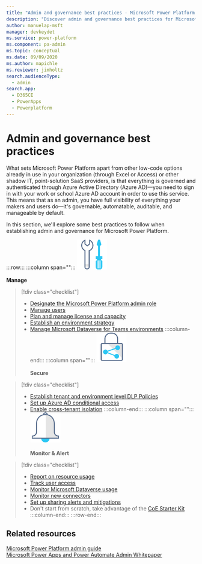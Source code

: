 ```yaml
---
title: "Admin and governance best practices - Microsoft Power Platform | MicrosoftDocs"
description: "Discover admin and governance best practices for Microsoft Power Platform."
author: manuelap-msft
manager: devkeydet
ms.service: power-platform
ms.component: pa-admin
ms.topic: conceptual
ms.date: 09/09/2020
ms.author: mapichle
ms.reviewer: jimholtz
search.audienceType: 
  - admin
search.app: 
  - D365CE
  - PowerApps
  - Powerplatform
---
```

# Admin and governance best practices

What sets Microsoft Power Platform apart from other low-code options already in use in your organization (through Excel or Access) or other shadow IT, point-solution SaaS providers, is that everything is governed and authenticated through Azure Active Directory (Azure AD)—you need to sign in with your work or school Azure AD account in order to use this service. This means that as an admin, you have full visibility of everything your makers and users do—it's governable, automatable, auditable, and manageable by default.

In this section, we'll explore some best practices to follow when establishing admin and governance for Microsoft Power Platform.

:::row:::
   :::column span="":::
      <img src="media/i_tools.svg" alt="Manage icon" width="80"/><br><br>**Manage** <br /> 

> [!div class="checklist"]
> * [Designate the Microsoft Power Platform admin role](pp-admin.md)
> * [Manage users](https://docs.microsoft.com/power-platform/admin/create-users-assign-online-security-roles)
> * [Plan and manage license and capacity](capacity-and-licenses.md)
> * [Establish an environment strategy](environment-strategy.md)
> * [Manage Microsoft Dataverse for Teams environments](teams-environment-strategy.md)
   :::column-end:::
   :::column span="":::
      <img src="media/i_protect.svg" alt="Secure icon" width="80"/><br><br>**Secure**

> [!div class="checklist"]
> * [Establish tenant and environment level DLP Policies](dlp-strategy.md)
> * [Set up Azure AD conditional access](conditional-access.md)
> * [Enable cross-tenant isolation](https://docs.microsoft.com/power-platform/admin/cross-tenant-restrictions)
   :::column-end:::
   :::column span="":::
      <img src="media/i_alert.svg" alt="Overview icon" width="80"/><br><br>**Monitor & Alert**

> [!div class="checklist"]
> * [Report on resource usage](resource-usage.md)
> * [Track user access](access-usage.md)
> * [Monitor Microsoft Dataverse usage](cds-usage.md)
> * [Monitor new connectors](new-connectors.md)
> * [Set up sharing alerts and mitigations](sharing-alerts.md)
> * Don't start from scratch, take advantage of the [CoE Starter Kit](../coe/starter-kit.md)
   :::column-end:::
:::row-end:::

## Related resources

[Microsoft Power Platform admin guide](/power-platform/admin/admin-documentation)<Br>
[Microsoft Power Apps and Power Automate Admin Whitepaper](https://aka.ms/powerappsadminwhitepaper)
